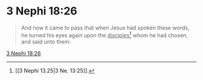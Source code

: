 # 3 Nephi 18:26

> And now it came to pass that when Jesus had spoken these words, he turned his eyes again upon the <u>disciples</u>[^a] whom he had chosen, and said unto them:

[3 Nephi 18:26](https://www.churchofjesuschrist.org/study/scriptures/bofm/3-ne/18?lang=eng&id=p26#p26)


[^a]: [[3 Nephi 13.25|3 Ne. 13:25]].  
